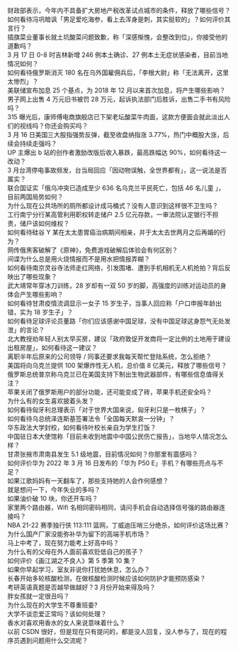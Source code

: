 财政部表示，今年内不具备扩大房地产税改革试点城市的条件，释放了哪些信号？  
如何看待冯巩暗讽「男足爱吃海参，看上去浑身是刺，其实挺软的」？如何评价其言行？  
插旗菜业董事长就土坑酸菜问题致歉，称「深感惭愧，会整改到位」，你接受他的道歉吗？  
3 月 17 日 0-8 时吉林新增 246 例本土确诊、27 例本土无症状感染者，目前当地情况如何？  
如何看待俄罗斯消灭 180 名在乌外国雇佣兵后，「李根大尉」称「无法离开，这里太惨烈」？  
美联储宣布加息 25 个基点，为 2018 年 12 月以来首次加息，将产生哪些影响？  
男子网上出售 4 万元旧书被罚 28 万元，起诉执法部门后胜诉，出售二手书有风险吗？  
315 曝光后，康师傅电商旗舰店已下架老坛酸菜牛肉面，这款方便面会就此淡出人们的视线吗？你还会购买吗？  
3 月 16 日美国三大股指强势反弹，截至收盘纳指涨 3.77%，热门中概股大涨，后续会持续走强吗？  
UP 主爆出 b 站的创作者激励改版后收入暴跌，最高跌幅达 90%，如何看待这一改动？  
3 月台湾停电事故频发，台当局回应「因动物误触，全世界都有」，这一说法是否属实？  
联合国证实「俄乌冲突已造成至少 636 名乌克兰平民死亡，包括 46 名儿童 」，目前两国局势如何？  
为什么现在公共场所的厕所都设计成马桶式？没有人意识到这样很不卫生吗？  
工行南宁分行某高管利用职权转走储户 2.5 亿元存款，一审法院认定银行不担责，储户该如何维权？  
如何看待硅谷 Y 某在太太患胃癌治病期间相亲，并于太太去世两月之后再婚的行为？  
网传俄黑客破解了《原神》，免费游戏破解后体验会有何区别？  
间谍为什么总是用火烧情报而不是用水把情报弄糊？  
如何看待南京灵谷寺法师走红网络，引发围堵、遭到手机相机无人机抢拍？背后反映出了哪些现象？  
武大靖常年穿冰刀训练，28 岁却有一双 50 岁的脚，高强度的训练对运动员的身体会产生哪些影响？  
如何看待甘肃疫情流调显示一女子 15 岁生子，当事人回应称「户口申报年龄出错，实为 18 岁生子」？  
如何看待足球评论员董路「你们应该感谢中国足球，没有中国足球这身怨气无处发泄」的言论？  
北大教授劝年轻人别太早买房，建议「政府敦促开发商将一定比例的土地用于建设出租房屋」，如何看待这一建议？  
离职半年后原来的公司领导 / 同事还要求我每天帮忙登陆系统，怎么拒绝？  
美国将向乌克兰提供 100 架爆炸性无人机，总价值 8 亿美元，释放了哪些信号？  
俄罗斯总统普京称乌克兰已在美国支持下制出生物武器部件，有哪些信息值得关注？  
苹果关闭了俄罗斯用户的部分功能，还可能变成了砖，苹果手机还安全吗？  
为什么有的女生喜欢披着头发？  
如何看待匈牙利总理表示「对于世界大国来说，匈牙利只是一枚棋子」？  
如何看待乌总统泽连斯基签署法令「全国每天默哀一分钟」？  
华东政法大学封校，如何看待叶校长亲自为学生打饭？  
中国驻日本大使馆称「目前未收到地震中中国公民伤亡报告」，当地华人情况怎么样？  
甘肃张掖市肃南县发生 5.1 级地震，目前情况如何？你那里有震感吗？  
如何评价华为 2022 年 3 月 16 日发布的「华为 P50 E」手机？有哪些亮点与不足？  
如果江歌妈妈有一天翻车了，那些支持她的人会作何感想？  
就是想问一下，今年失业的多吗？  
如果油价破 10 块，你还开车吗？  
家里两个路由器，Wifi 名相同密码相同，请问手机会自动选择信号强的路由器连接吗？  
NBA 21-22 赛季独行侠 113:111 篮网，丁威迪压哨三分绝杀，如何评价这场比赛？  
为什么国产厂家没能弥补华为留下的高端手机市场？  
马上中考了，现在努力能考上好高中吗？  
为什么有的父母在外人面前喜欢贬低自己的孩子？  
如何评价《画江湖之不良人》第 5 季第 10 集？  
如果你早起学习，室友非说你打扰她休息，怎么办？  
长春开始多轮核酸检测，在做核酸检测时候应该如何防护才能预防感染？  
考研英语真题是否越早做越好？3 月份开始来得及吗？  
胖女孩就一定很丑吗？  
为什么现在的大学生不尊重班委?  
大学不谈恋爱正常吗？该如何处理？  
香水对喜欢用香水的女人来说意味着什么？  
以前 CSDN 很好，但是现在只有提问的，都是没人回复，没人参与了，现在的程序员遇到问题用什么交流呢？  

